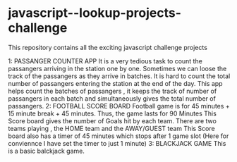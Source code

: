 # javascript--lookup-projects-challenge
This repository contains all the exciting javascript challenge projects

1: PASSANGER COUNTER APP
      It is a very tedious task to count the passangers arriving in the station one by one. Sometimes we can loose the track of the passangers as they arrive in batches.
      It is hard to count the total number of passangers entering the station at the end of the day.
      This app helps count the batches of passangers , it keeps the track of number of passangers in each batch and simultaneously gives the total number of passangers.
2: FOOTBALL SCORE BOARD 
      Football game is for 45 minutes + 15 minute break + 45 minutes. Thus, the game lasts for 90 Minutes
      This Score board gives the number of Goals hit by each team. There are two teams playing , the HOME team and the AWAY/GUEST team
      This Score board also has a timer of 45 minutes which stops after 1 game slot
      (Here for conviennce I have set the timer to just 1 minute) 
3: BLACKJACK GAME
      This is a basic balckjack game.
